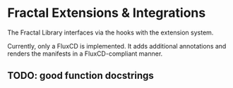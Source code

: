 # Fractal Extensions & Integrations

The Fractal Library interfaces via the hooks with the extension system.

Currently, only a FluxCD is implemented.
It adds additional annotations and renders the manifests in a FluxCD-compliant manner.

## TODO: good function docstrings
